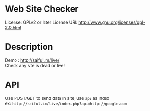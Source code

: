 Web Site Checker
=====================

License: GPLv2 or later
License URI: http://www.gnu.org/licenses/gpl-2.0.html

Description
=====================
Demo : http://saiful.im/live/<br>
Check any site is dead or live!

API
=====================

Use POST/GET to send data in site, use `api` as index<br>
ex: `http://saiful.im/live/index.php?api=http://google.com`